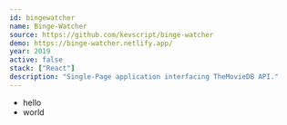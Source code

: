 ```yaml
---
id: bingewatcher
name: Binge-Watcher
source: https://github.com/kevscript/binge-watcher
demo: https://binge-watcher.netlify.app/
year: 2019
active: false
stack: ["React"]
description: "Single-Page application interfacing TheMovieDB API."
---
```


- hello
- world
